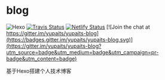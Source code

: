 # blog

![Hexo](https://img.shields.io/badge/Hexo-6.1.0-blue.svg)
[![Travis Status](https://travis-ci.com/yupaits/blog.svg?token=G8tMX8ZXJsQMcKyTLs8A&branch=master)](https://travis-ci.com/yupaits/blog)
[![Netlify Status](https://api.netlify.com/api/v1/badges/0525a159-57dc-4ceb-b999-6f7b02420005/deploy-status)](https://app.netlify.com/sites/yupaits-blog/deploys)
[![Join the chat at https://gitter.im/yupaits/yupaits-blog](https://badges.gitter.im/yupaits/yupaits-blog.svg)](https://gitter.im/yupaits/yupaits-blog?utm_source=badge&utm_medium=badge&utm_campaign=pr-badge&utm_content=badge)

基于Hexo搭建个人技术博客
